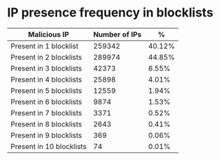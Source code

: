 # IP presence frequency in blocklists
| Malicious IP | Number of IPs | % |
|----|----|----|
| Present in 1 blocklist | 259342 | 40.12% |
| Present in 2 blocklists | 289974 | 44.85% |
| Present in 3 blocklists | 42373 | 6.55% |
| Present in 4 blocklists | 25898 | 4.01% |
| Present in 5 blocklists | 12559 | 1.94% |
| Present in 6 blocklists | 9874 | 1.53% |
| Present in 7 blocklists | 3371 | 0.52% |
| Present in 8 blocklists | 2643 | 0.41% |
| Present in 9 blocklists | 369 | 0.06% |
| Present in 10 blocklists | 74 | 0.01% |
